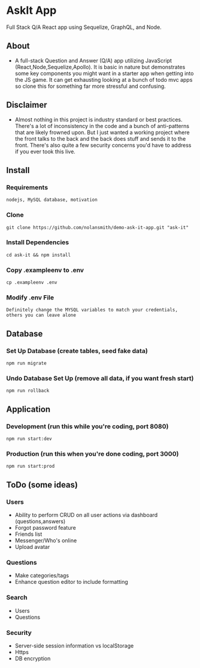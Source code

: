 # AskIt App
Full Stack Q/A React app using Sequelize, GraphQL, and Node. 


## About
* A full-stack Question and Answer (Q/A) app utilizing JavaScript (React,Node,Sequelize,Apollo). 
It is basic in nature but demonstrates some key components you might want in a starter app when getting into the JS game. 
It can get exhausting looking at a bunch of todo mvc apps so clone this for something far more stressful and confusing.

## Disclaimer
* Almost nothing in this project is industry standard or best practices. 
There's a lot of inconsistency in the code and a bunch of anti-patterns that are likely frowned upon. 
But I just wanted a working project where the front talks to the back and the back does stuff and sends it to the front. 
There's also quite a few security concerns you'd have to address if you ever took this live.

## Install

### Requirements
`nodejs, MySQL database, motivation`
### Clone
`git clone https://github.com/nolansmith/demo-ask-it-app.git "ask-it"`
### Install Dependencies
`cd ask-it && npm install`
### Copy .exampleenv to .env
`cp .exampleenv .env`
### Modify .env File
`Definitely change the MYSQL variables to match your credentials, others you can leave alone`

## Database

### Set Up Database (create tables, seed fake data)
`npm run migrate`

### Undo Database Set Up (remove all data, if you want fresh start)
`npm run rollback`

## Application

### Development (run this while you're coding, port 8080)
`npm run start:dev`

### Production (run this when you're done coding, port 3000)
`npm run start:prod`

## ToDo (some ideas)

### Users
* Ability to perform CRUD on all user actions via dashboard (questions,answers)
* Forgot password feature
* Friends list
* Messenger/Who's online
* Upload avatar
### Questions
* Make categories/tags
* Enhance question editor to include formatting
### Search
* Users
* Questions
### Security
* Server-side session information vs localStorage
* Https
* DB encryption
